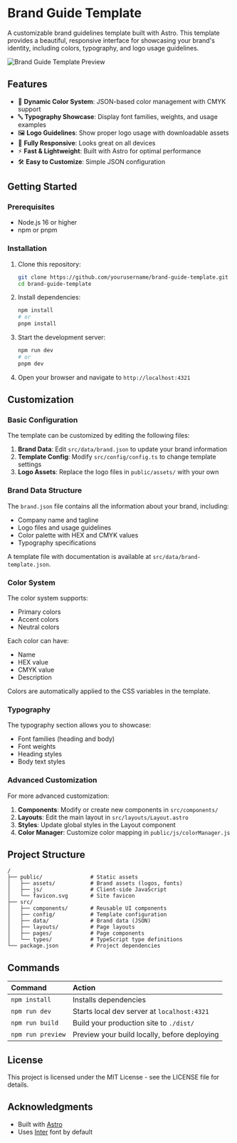 # Brand Guide Template

A customizable brand guidelines template built with Astro. This template provides a beautiful, responsive interface for showcasing your brand's identity, including colors, typography, and logo usage guidelines.

![Brand Guide Template Preview](public/assets/preview.png)

## Features

- 🎨 **Dynamic Color System**: JSON-based color management with CMYK support
- 🔤 **Typography Showcase**: Display font families, weights, and usage examples
- 🖼️ **Logo Guidelines**: Show proper logo usage with downloadable assets
- 📱 **Fully Responsive**: Looks great on all devices
- ⚡ **Fast & Lightweight**: Built with Astro for optimal performance
- 🛠️ **Easy to Customize**: Simple JSON configuration

## Getting Started

### Prerequisites

- Node.js 16 or higher
- npm or pnpm

### Installation

1. Clone this repository:

   ```bash
   git clone https://github.com/yourusername/brand-guide-template.git
   cd brand-guide-template
   ```

2. Install dependencies:

   ```bash
   npm install
   # or
   pnpm install
   ```

3. Start the development server:

   ```bash
   npm run dev
   # or
   pnpm dev
   ```

4. Open your browser and navigate to `http://localhost:4321`

## Customization

### Basic Configuration

The template can be customized by editing the following files:

1. **Brand Data**: Edit `src/data/brand.json` to update your brand information
2. **Template Config**: Modify `src/config/config.ts` to change template settings
3. **Logo Assets**: Replace the logo files in `public/assets/` with your own

### Brand Data Structure

The `brand.json` file contains all the information about your brand, including:

- Company name and tagline
- Logo files and usage guidelines
- Color palette with HEX and CMYK values
- Typography specifications

A template file with documentation is available at `src/data/brand-template.json`.

### Color System

The color system supports:

- Primary colors
- Accent colors
- Neutral colors

Each color can have:

- Name
- HEX value
- CMYK value
- Description

Colors are automatically applied to the CSS variables in the template.

### Typography

The typography section allows you to showcase:

- Font families (heading and body)
- Font weights
- Heading styles
- Body text styles

### Advanced Customization

For more advanced customization:

1. **Components**: Modify or create new components in `src/components/`
2. **Layouts**: Edit the main layout in `src/layouts/Layout.astro`
3. **Styles**: Update global styles in the Layout component
4. **Color Manager**: Customize color mapping in `public/js/colorManager.js`

## Project Structure

```text
/
├── public/               # Static assets
│   ├── assets/           # Brand assets (logos, fonts)
│   ├── js/               # Client-side JavaScript
│   └── favicon.svg       # Site favicon
├── src/
│   ├── components/       # Reusable UI components
│   ├── config/           # Template configuration
│   ├── data/             # Brand data (JSON)
│   ├── layouts/          # Page layouts
│   ├── pages/            # Page components
│   └── types/            # TypeScript type definitions
└── package.json          # Project dependencies
```

## Commands

| Command           | Action                                       |
| :---------------- | :------------------------------------------- |
| `npm install`     | Installs dependencies                        |
| `npm run dev`     | Starts local dev server at `localhost:4321`  |
| `npm run build`   | Build your production site to `./dist/`      |
| `npm run preview` | Preview your build locally, before deploying |

## License

This project is licensed under the MIT License - see the LICENSE file for details.

## Acknowledgments

- Built with [Astro](https://astro.build)
- Uses [Inter](https://rsms.me/inter/) font by default
